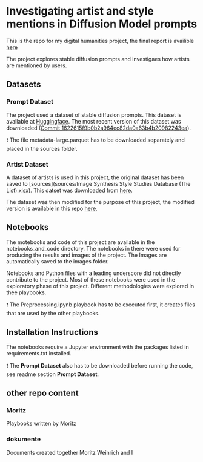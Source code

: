 # Investigating artist and style mentions in Diffusion Model prompts

This is the repo for my digital humanities project, the final report is availible [here](report.pdf)

The project explores stable diffusion prompts and investigaes how artists are mentioned by users.

## Datasets

### Prompt Dataset

The project used a dataset of stable diffusion prompts. This dataset is available at [Huggingface](https://huggingface.co/datasets/poloclub/diffusiondb/blob/main/metadata-large.parquet). The most recent version of this dataset was downloaded ([Commit 1622615f9b0b2a964ec82da0a63b4b20982243ea](https://huggingface.co/datasets/poloclub/diffusiondb/commit/1622615f9b0b2a964ec82da0a63b4b20982243ea)).


:heavy_exclamation_mark: The file metadata-large.parquet has to be downloaded separately and placed in the sources folder.

### Artist Dataset

A dataset of artists is used in this project, the original dataset has been saved to [sources](sources/Image Synthesis Style Studies Database (The List).xlsx). This datset was downloaded from [here](https://docs.google.com/spreadsheets/d/14xTqtuV3BuKDNhLotB_d1aFlBGnDJOY0BRXJ8-86GpA/edit#gid=0).

The dataset was then modified for the purpose of this project, the modified version is available in this repo [here](sources/artist_info.csv).




## Notebooks

The motebooks and code of this project are available in the notebooks_and_code directory.
The notebooks in there were used for producing the results and images of the project.
The Images are automatically saved to the images folder.


Notebooks and Python files with a leading underscore did not directly contribute to the project. Most of these notebooks were used in the exploratory phase of this project. Different methodologies were explored in thee playbooks.

:heavy_exclamation_mark: The Preprocessing.ipynb playbook has to be executed first, it creates files that are used by the other playbooks.

## Installation Instructions

The notebooks require a Jupyter environment with the packages listed in requirements.txt installed.

:heavy_exclamation_mark: The **Prompt Dataset** also has to be downloaded before running the code, see readme section **Prompt Dataset**.


## other repo content

### Moritz

Playbooks written by Moritz

### dokumente

Documents created together Moritz Weinrich and I